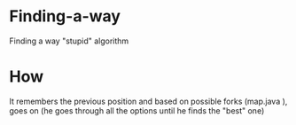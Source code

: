 # Finding-a-way
Finding a way "stupid" algorithm
# How
It remembers the previous position and based on possible forks (map.java ), goes on (he goes through all the options until he finds the "best" one)

